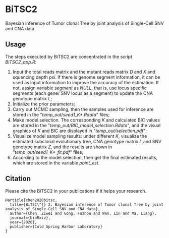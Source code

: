 # BiTSC2
Bayesian inference of Tumor clonal Tree by joint analysis of Single-Cell SNV and CNA data


## Usage
The steps executed by BiTSC2 are concentrated in the script *BiTSC2_app.R*:
1. Input the total reads matrix and the mutant reads matrix *D* and *X* and squencing depth *psi*. If there is genome segment information, it can be used as input information to improve the accuracy of the estimation. If not, assign variable *segment* as *NULL*, that is, use locus specific segments (each gene/ SNV locus as a segment) to update the CNA genotype matrix *L*;
2. Initialize the prior parameters;
3. Carry out MCMC sampling, then the samples used for inference are stored in the "*temp_out/seed1_K\*.Rdata*" files;
4. Make model selection. The corresponding *K* and calculated BIC values are stored in the "*temp_out/BIC_model_selection.Rdata*", and the visual graphics of *K* and BIC are displayed in "*temp_out/selection.pdf*";
5. Visualize model sampling results: under different *K*, visualize the estimated subclonal evolutionary tree, CNA genotype matrix *L* and SNV genotype matrix *Z*, and the results are shown in "*temp_out/seed1_K\*_fit.pdf*" files;
6. According to the model selection, then get the final estimated results, which are stored in the variable *point_est*.


## Citation
Please cite the BiTSC2 in your publications if it helps your research.
```
@article{chen2020bitsc,
  title={BiTSC\^{} 2: Bayesian inference of Tumor clonal Tree by joint analysis of Single-Cell SNV and CNA data},
  author={Chen, Ziwei and Gong, Fuzhou and Wan, Lin and Ma, Liang},
  journal={bioRxiv},
  year={2020},
  publisher={Cold Spring Harbor Laboratory}
}

```
